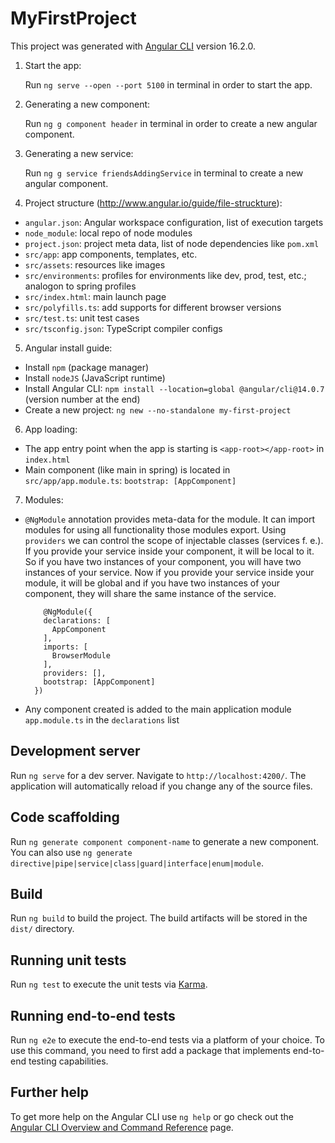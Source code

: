# MyFirstProject

This project was generated with [Angular CLI](https://github.com/angular/angular-cli) version 16.2.0.

1. Start the app:

   Run `ng serve --open --port 5100` in terminal in order to start the app.

2. Generating a new component:

   Run `ng g component header` in terminal in order to create a new angular component.

3. Generating a new service:

   Run `ng g service friendsAddingService` in terminal to create a new angular component.

4. Project structure (http://www.angular.io/guide/file-struckture):

- `angular.json`: Angular workspace configuration, list of execution targets
- `node_module`: local repo of node modules
- `project.json`: project meta data, list of node dependencies like `pom.xml`
- `src/app`: app components, templates, etc.
- `src/assets`: resources like images
- `src/environments`: profiles for environments like dev, prod, test, etc.; analogon to spring profiles
- `src/index.html`: main launch page
- `src/polyfills.ts`: add supports for different browser versions
- `src/test.ts`: unit test cases
- `src/tsconfig.json`: TypeScript compiler configs

5. Angular install guide:

- Install `npm` (package manager)
- Install `nodeJS` (JavaScript runtime)
- Install Angular CLI: `npm install --location=global @angular/cli@14.0.7` (version number at the end)
- Create a new project: `ng new --no-standalone my-first-project`

6. App loading:

- The app entry point when the app is starting is `<app-root></app-root>` in `index.html`
- Main component (like main in spring) is located in `src/app/app.module.ts`: `bootstrap: [AppComponent]`

7. Modules:

- `@NgModule` annotation provides meta-data for the module. It can import modules for using all functionality those modules export.
  Using `providers` we can control the scope of injectable classes (services f. e.).
  If you provide your service inside your component, it will be local to it. So if you have two instances of your component, you will have two instances of your service.
  Now if you provide your service inside your module, it will be global and if you have two instances of your component, they will share the same instance of the service.

    ```
        @NgModule({
        declarations: [
          AppComponent
        ],
        imports: [
          BrowserModule
        ],
        providers: [],
        bootstrap: [AppComponent]
      })
    ```
- Any component created is added to the main application module `app.module.ts` in the `declarations` list

## Development server

Run `ng serve` for a dev server. Navigate to `http://localhost:4200/`. The application will automatically reload if you
change any of the source files.

## Code scaffolding

Run `ng generate component component-name` to generate a new component. You can also
use `ng generate directive|pipe|service|class|guard|interface|enum|module`.

## Build

Run `ng build` to build the project. The build artifacts will be stored in the `dist/` directory.

## Running unit tests

Run `ng test` to execute the unit tests via [Karma](https://karma-runner.github.io).

## Running end-to-end tests

Run `ng e2e` to execute the end-to-end tests via a platform of your choice. To use this command, you need to first add a
package that implements end-to-end testing capabilities.

## Further help

To get more help on the Angular CLI use `ng help` or go check out
the [Angular CLI Overview and Command Reference](https://angular.io/cli) page.
